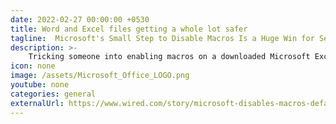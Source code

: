 ```yaml
---
date: 2022-02-27 00:00:00 +0530
title: Word and Excel files getting a whole lot safer
tagline:  Microsoft's Small Step to Disable Macros Is a Huge Win for Security 
description: >-
    Tricking someone into enabling macros on a downloaded Microsoft Excel or Word file is an old hacker chestnut. That one click from a target creates a foothold for attackers to take over their devices. Recently, though, Microsoft announced a seemingly minor tweak with massive implications: Beginning in April, macros will be disabled by default in files downloaded from the internet.
icon: none
image: /assets/Microsoft_Office_LOGO.png
youtube: none
categories: general
externalUrl: https://www.wired.com/story/microsoft-disables-macros-default-security-phishing/
---
```

